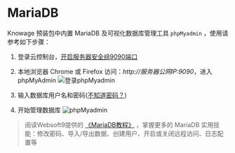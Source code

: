 # MariaDB

Knowage 预装包中内置 MariaDB 及可视化数据库管理工具 `phpMyadmin` ，使用请参考如下步骤：

1. 登录云控制台，[开启服务器安全组9090端口](https://support.websoft9.com/docs/faq/zh/tech-instance.html)

2. 本地浏览器 Chrome 或 Firefox 访问：*http://服务器公网IP:9090*，进入phpMyAdmin
  ![登录phpMyadmin](https://libs.websoft9.com/Websoft9/DocsPicture/zh/mysql/phpmyadmin-logincn-websoft9.png)

3. 输入数据库用户名和密码([不知道密码？](/zh/stack-accounts.md))

4. 开始管理数据库
  ![phpMyadmin](https://libs.websoft9.com/Websoft9/DocsPicture/zh/mysql/phpmyadmin-adddb-websoft9.png)

> 阅读Websoft9提供的 [《MariaDB教程》](https://support.websoft9.com/docs/mariadb/zh/admin-phpmyadmin.html) ，掌握更多的 MariaDB 实用技能：修改密码、导入/导出数据、创建用户、开启或关闭远程访问、日志配置等